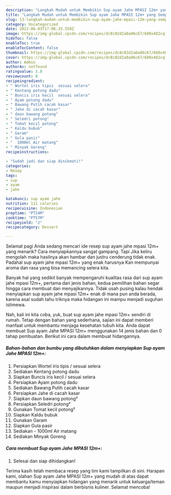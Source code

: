 ```yaml
---
description: "Langkah Mudah untuk Membikin Sup ayam Jahe MPASI 12m+ yang Sempurna"
title: "Langkah Mudah untuk Membikin Sup ayam Jahe MPASI 12m+ yang Sempurna"
slug: 13-langkah-mudah-untuk-membikin-sup-ayam-jahe-mpasi-12m-yang-sempurna
category: Uncategorized
date: 2022-06-03T17:06:33.550Z
image: https://img-global.cpcdn.com/recipes/dc8c02d2a0a86c67/680x482cq70/sup-ayam-jahe-mpasi-12m-foto-resep-utama.jpg
hideToc: false
enableToc: true
enableTocContent: false
thumbnail: https://img-global.cpcdn.com/recipes/dc8c02d2a0a86c67/680x482cq70/sup-ayam-jahe-mpasi-12m-foto-resep-utama.jpg
cover: https://img-global.cpcdn.com/recipes/dc8c02d2a0a86c67/680x482cq70/sup-ayam-jahe-mpasi-12m-foto-resep-utama.jpg
author: Admin
authorAv: notfound
ratingvalue: 3.8
reviewcount: 8
recipeingredient:
- " Wortel iris tipis  sesuai selera"
- " Kentang potong dadu"
- " Buncis iris kecil  sesuai selera"
- " Ayam potong dadu"
- " Bawang Putih cacah kasar"
- " Jahe di cacah kasar"
- " daun bawang potong"
- " Seledri potong"
- " Tomat kecil potong"
- " Kaldu bubuk"
- " Garam"
- " Gula pasir"
- "  1000ml Air matang"
- " Minyak Goreng"
recipeinstructions:

- "Sudah jadi dan siap dinikmati!"
categories:
- Resep
tags:
- sup
- ayam
- jahe

katakunci: sup ayam jahe 
nutrition: 111 calories
recipecuisine: Indonesian
preptime: "PT24M"
cooktime: "PT57M"
recipeyield: "2"
recipecategory: Dessert

---
```



Selamat pagi Anda sedang mencari ide resep sup ayam jahe mpasi 12m+ yang menarik? Cara menyiapkannya sangat gampang. Tapi Jika keliru mengolah maka hasilnya akan hambar dan justru cenderung tidak enak. Padahal sup ayam jahe mpasi 12m+ yang enak harusnya Kan mempunyai aroma dan rasa yang bisa memancing selera kita.




Banyak hal yang sedikit banyak mempengaruhi kualitas rasa dari sup ayam jahe mpasi 12m+, pertama dari jenis bahan, kedua pemilihan bahan segar hingga cara membuat dan menyajikannya. Tidak usah pusing kalau hendak menyiapkan sup ayam jahe mpasi 12m+ enak di mana pun anda berada, karena asal sudah tahu triknya maka hidangan ini mampu menjadi suguhan istimewa.


Nah, kali ini kita coba, yuk, buat sup ayam jahe mpasi 12m+ sendiri di rumah. Tetap dengan bahan yang sederhana, sajian ini dapat memberi manfaat untuk membantu menjaga kesehatan tubuh kita. Anda dapat membuat Sup ayam Jahe MPASI 12m+ menggunakan 14 jenis bahan dan 0 tahap pembuatan. Berikut ini cara dalam membuat hidangannya.

<!--inarticleads1-->

##### Bahan-bahan dan bumbu yang dibutuhkan dalam menyiapkan Sup ayam Jahe MPASI 12m+:

1. Persiapkan  Wortel iris tipis / sesuai selera
1. Sediakan  Kentang potong dadu
1. Siapkan  Buncis iris kecil / sesuai selera
1. Persiapkan  Ayam potong dadu
1. Sediakan  Bawang Putih cacah kasar
1. Persiapkan  Jahe di cacah kasar
1. Siapkan  daun bawang potong²
1. Persiapkan  Seledri potong²
1. Gunakan  Tomat kecil potong²
1. Siapkan  Kaldu bubuk
1. Gunakan  Garam
1. Siapkan  Gula pasir
1. Sediakan  - 1000ml Air matang
1. Sediakan  Minyak Goreng




<!--inarticleads2-->

##### Cara membuat Sup ayam Jahe MPASI 12m+:


1. Selesai dan siap dihidangkan!



Terima kasih telah membaca resep yang tim kami tampilkan di sini. Harapan kami, olahan Sup ayam Jahe MPASI 12m+ yang mudah di atas dapat membantu kamu menyiapkan hidangan yang menarik untuk keluarga/teman maupun menjadi inspirasi dalam berbisnis kuliner. Selamat mencoba!
